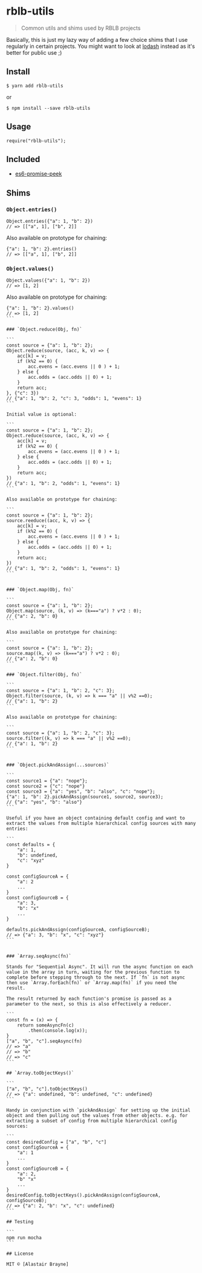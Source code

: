 # rblb-utils 

> Common utils and shims used by RBLB projects

Basically, this is just my lazy way of adding a few choice shims that I use regularly in certain projects. You might want to look at [lodash](https://lodash.com) instead as it's better for public use ;)


## Install

```
$ yarn add rblb-utils
```

or

```
$ npm install --save rblb-utils
```

## Usage

```
require("rblb-utils");
```

## Included

* [es6-promise-peek](https://github.com/perchten/es6-promise-peek)


## Shims


### `Object.entries()`

```
Object.entries({"a": 1, "b": 2}) 
// => [["a", 1], ["b", 2]]
```

Also available on prototype for chaining:

```
{"a": 1, "b": 2}.entries() 
// => [["a", 1], ["b", 2]]
```

### `Object.values()`

```
Object.values({"a": 1, "b": 2})
// => [1, 2]
```

Also available on prototype for chaining:

``````
{"a": 1, "b": 2}.values() 
// => [1, 2]
```

### `Object.reduce(Obj, fn)`

```
const source = {"a": 1, "b": 2};
Object.reduce(source, (acc, k, v) => { 
    acc[k] = v;
    if (k%2 == 0) {
        acc.evens = (acc.evens || 0 ) + 1;
    } else {
        acc.odds = (acc.odds || 0) + 1;
    }
    return acc;
}, {"c": 3})
// {"a": 1, "b": 2, "c": 3, "odds": 1, "evens": 1} 
```

Initial value is optional:

```
const source = {"a": 1, "b": 2};
Object.reduce(source, (acc, k, v) => { 
    acc[k] = v;
    if (k%2 == 0) {
        acc.evens = (acc.evens || 0 ) + 1;
    } else {
        acc.odds = (acc.odds || 0) + 1;
    }
    return acc;
})
// {"a": 1, "b": 2, "odds": 1, "evens": 1} 
```

Also available on prototype for chaining:

```
const source = {"a": 1, "b": 2};
source.reeduce((acc, k, v) => { 
    acc[k] = v;
    if (k%2 == 0) {
        acc.evens = (acc.evens || 0 ) + 1;
    } else {
        acc.odds = (acc.odds || 0) + 1;
    }
    return acc;
})
// {"a": 1, "b": 2, "odds": 1, "evens": 1} 
```


### `Object.map(Obj, fn)`

```
const source = {"a": 1, "b": 2};
Object.map(source, (k, v) => (k==="a") ? v*2 : 0);
// {"a": 2, "b": 0}
```

Also available on prototype for chaining:

```
const source = {"a": 1, "b": 2};
source.map((k, v) => (k==="a") ? v*2 : 0);
// {"a": 2, "b": 0}
```

### `Object.filter(Obj, fn)`

```
const source = {"a": 1, "b": 2, "c": 3};
Object.filter(source, (k, v) => k === "a" || v%2 ==0);
// {"a": 1, "b": 2}
```

Also available on prototype for chaining:

```
const source = {"a": 1, "b": 2, "c": 3};
source.filter((k, v) => k === "a" || v%2 ==0);
// {"a": 1, "b": 2}
```


### `Object.pickAndAssign(...sources)`

```
const source1 = {"a": "nope"};
const source2 = {"c": "nope"}
const source3 = {"a": "yes", "b": "also", "c": "nope"};
{"a": 1, "b": 2}.pickAndAssign(source1, source2, source3);
// {"a": "yes", "b": "also"}
```

Useful if you have an object containing default config and want to extract the values from multiple hierarchical config sources with many entries:

```
const defaults = {
    "a": 1,
    "b": undefined,
    "c": "xyz"
}

const configSourceA = {
    "a": 2
    ...
}
const configSourceB = {
    "a": 3,
    "b": "x"
    ...
}

defaults.pickAndAssign(configSourceA, configSourceB);
// => {"a": 3, "b": "x", "c": "xyz"}
```


### `Array.seqAsync(fn)`

Stands for "Sequential Async". It will run the async function on each value in the array in turn, waiting for the previous function to complete before stepping through to the next. If `fn` is not async then use `Array.forEach(fn)` or `Array.map(fn)` if you need the result.

The result returned by each function's promise is passed as a parameter to the next, so this is also effectively a reducer.

```
const fn = (x) => {
    return someAsyncFn(c)
        .then(console.log(x));
}
["a", "b", "c"].seqAsync(fn)
// => "a"
// => "b"
// => "c"
```

## `Array.toObjectKeys()`

```
["a", "b", "c"].toObjectKeys()
// => {"a": undefined, "b": undefined, "c": undefined}
```

Handy in conjunction with `pickAndAssign` for setting up the initial object and then pulling out the values from other objects. e.g. for extracting a subset of config from multiple hierarchical config sources:

```
const desiredConfig = ["a", "b", "c"]
const configSourceA = {
    "a": 1 
    ...   
}
const configSourceB = {
    "a": 2,
    "b" "x"
    ...
}
desiredConfig.toObjectKeys().pickAndAssign(configSourceA, configSourceB);
// => {"a": 2, "b": "x", "c": undefined}
```

## Testing

```
npm run mocha
```

## License

MIT © [Alastair Brayne]
